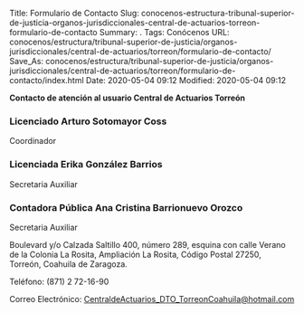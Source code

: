 Title: Formulario de Contacto
Slug: conocenos-estructura-tribunal-superior-de-justicia-organos-jurisdiccionales-central-de-actuarios-torreon-formulario-de-contacto
Summary: .
Tags: Conócenos
URL: conocenos/estructura/tribunal-superior-de-justicia/organos-jurisdiccionales/central-de-actuarios/torreon/formulario-de-contacto/
Save_As: conocenos/estructura/tribunal-superior-de-justicia/organos-jurisdiccionales/central-de-actuarios/torreon/formulario-de-contacto/index.html
Date: 2020-05-04 09:12
Modified: 2020-05-04 09:12



**Contacto de atención al usuario Central de Actuarios Torreón**

### Licenciado Arturo Sotomayor Coss

Coordinador

### Licenciada Erika González Barrios

Secretaria Auxiliar

### Contadora Pública Ana Cristina Barrionuevo Orozco

Secretaria Auxiliar

Boulevard y/o Calzada Saltillo 400, número 289, esquina con calle Verano de la Colonia La Rosita, Ampliación La Rosita, Código Postal 27250, Torreón, Coahuila de Zaragoza.

Teléfono: (871) 2 72-16-90

Correo Electrónico: CentraldeActuarios_DTO_TorreonCoahuila@hotmail.com



